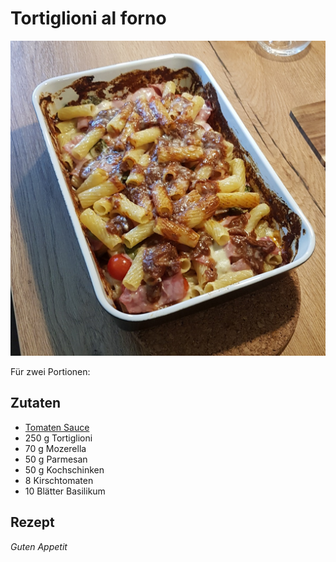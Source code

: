 # Tortiglioni al forno

![img](imgs/Tortiglioni_al_forno.jpg)

Für zwei Portionen:

## Zutaten
- [Tomaten Sauce](Tomaten_Sauce.md)
- 250 g Tortiglioni
- 70 g Mozerella
- 50 g Parmesan
- 50 g Kochschinken
- 8 Kirschtomaten
- 10 Blätter Basilikum

## Rezept

*Guten Appetit*

